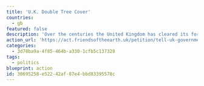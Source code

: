 ```yaml
---
title: 'U.K. Double Tree Cover'
countries:
  - gb
featured: false
description: 'Over the centuries the United Kingdom has cleared its forests, leaving it with some of the lowest levels of woodland in Europe. If the government is serious about protecting the climate, it needs to bring back the lost trees.'
action_url: 'https://act.friendsoftheearth.uk/petition/tell-uk-government-double-tree-cover'
categories:
  - 3d78ba9a-4f85-464b-a330-1cfb5c137328
tags:
  - politics
blueprint: action
id: 30695258-e522-42af-87e4-bbd83395578c
---
```

